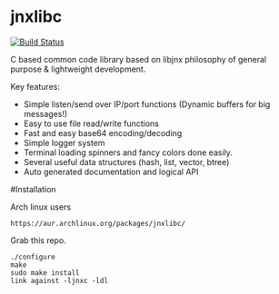 jnxlibc
=======
[![Build Status](https://travis-ci.org/AlexsJones/jnxlibc.png)](https://travis-ci.org/AlexsJones/jnxlibc)

C based common code library based on libjnx philosophy of general purpose & lightweight development.

Key features:
- Simple listen/send over IP/port functions (Dynamic buffers for big messages!)
- Easy to use file read/write functions
- Fast and easy base64 encoding/decoding
- Simple logger system
- Terminal loading spinners and fancy colors done easily.
- Several useful data structures (hash, list, vector, btree)
- Auto generated documentation and logical API

#Installation

Arch linux users
````
https://aur.archlinux.org/packages/jnxlibc/
````

Grab this repo.
````
./configure
make
sudo make install
link against -ljnxc -ldl
````
